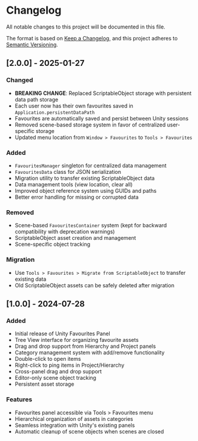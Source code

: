 # Changelog

All notable changes to this project will be documented in this file.

The format is based on [Keep a Changelog](https://keepachangelog.com/en/1.0.0/),
and this project adheres to [Semantic Versioning](https://semver.org/spec/v2.0.0.html).

## [2.0.0] - 2025-01-27

### Changed
- **BREAKING CHANGE**: Replaced ScriptableObject storage with persistent data path storage
- Each user now has their own favourites saved in `Application.persistentDataPath`
- Favourites are automatically saved and persist between Unity sessions
- Removed scene-based storage system in favor of centralized user-specific storage
- Updated menu location from `Window > Favourites` to `Tools > Favourites`

### Added
- `FavouritesManager` singleton for centralized data management
- `FavouritesData` class for JSON serialization
- Migration utility to transfer existing ScriptableObject data
- Data management tools (view location, clear all)
- Improved object reference system using GUIDs and paths
- Better error handling for missing or corrupted data

### Removed
- Scene-based `FavouritesContainer` system (kept for backward compatibility with deprecation warnings)
- ScriptableObject asset creation and management
- Scene-specific object tracking

### Migration
- Use `Tools > Favourites > Migrate from ScriptableObject` to transfer existing data
- Old ScriptableObject assets can be safely deleted after migration

## [1.0.0] - 2024-07-28

### Added
- Initial release of Unity Favourites Panel
- Tree View interface for organizing favourite assets
- Drag and drop support from Hierarchy and Project panels
- Category management system with add/remove functionality
- Double-click to open items
- Right-click to ping items in Project/Hierarchy
- Cross-panel drag and drop support
- Editor-only scene object tracking
- Persistent asset storage

### Features
- Favourites panel accessible via Tools > Favourites menu
- Hierarchical organization of assets in categories
- Seamless integration with Unity's existing panels
- Automatic cleanup of scene objects when scenes are closed 